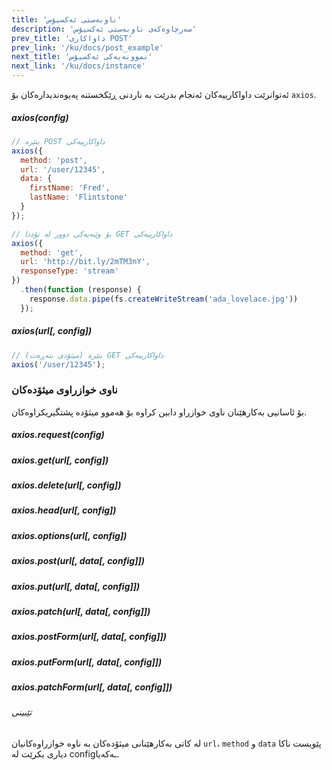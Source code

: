 ```yaml
---
title: 'ناوبەستی ئەکسیۆس'
description: 'سەرچاوەکەی ناوبەستی ئەکسیۆس'
prev_title: 'داواکاری POST'
prev_link: '/ku/docs/post_example'
next_title: 'نموونەیەکی ئەکسیۆس'
next_link: '/ku/docs/instance'
---
```


ئەتوانرێت داواکارییەکان ئەنجام بدرێت بە ناردنی ڕێکخستنە پەیوەندیدارەکان بۆ `axios`.

##### axios(config)

```js
// بنێرە POST داواکارییەکی
axios({
  method: 'post',
  url: '/user/12345',
  data: {
    firstName: 'Fred',
    lastName: 'Flintstone'
  }
});
```

```js
// بۆ وێنەیەکی دوور لە نۆددا GET داواکارییەکی
axios({
  method: 'get',
  url: 'http://bit.ly/2mTM3nY',
  responseType: 'stream'
})
  .then(function (response) {
    response.data.pipe(fs.createWriteStream('ada_lovelace.jpg'))
  });
```

##### axios(url[, config])

```js
// بنێرە (میثۆدی بنەڕەت) GET داواکارییەکی
axios('/user/12345');
```

### ناوی خوازراوی میثۆدەکان

بۆ ئاسانیی بەکارهێنان ناوی خوازراو دابین کراوە بۆ هەموو میثۆدە پشتگیریکراوەکان.


##### axios.request(config)
##### axios.get(url[, config])
##### axios.delete(url[, config])
##### axios.head(url[, config])
##### axios.options(url[, config])
##### axios.post(url[, data[, config]])
##### axios.put(url[, data[, config]])
##### axios.patch(url[, data[, config]])
##### axios.postForm(url[, data[, config]])
##### axios.putForm(url[, data[, config]])
##### axios.patchForm(url[, data[, config]])

###### تێبینی

لە کاتی بەکارهێنانی میثۆدەکان بە ناوە خوازراوەکانیان `url`، `method` و `data` پێویست ناکا دیاری بکرێت لە configـەکەیا.
